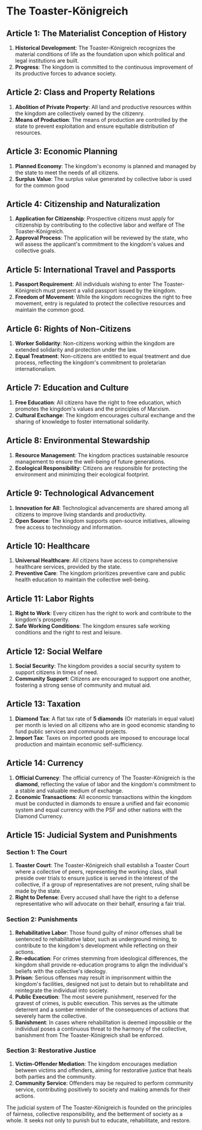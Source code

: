 # The Toaster-Königreich

## Article 1: The Materialist Conception of History
1. **Historical Development**: The Toaster-Königreich recognizes the material conditions of life as the foundation upon which political and legal institutions are built.
2. **Progress**: The kingdom is committed to the continuous improvement of its productive forces to advance society.

## Article 2: Class and Property Relations
1. **Abolition of Private Property**: All land and productive resources within the kingdom are collectively owned by the citizenry.
2. **Means of Production**: The means of production are controlled by the state to prevent exploitation and ensure equitable distribution of resources.

## Article 3: Economic Planning
1. **Planned Economy**: The kingdom's economy is planned and managed by the state to meet the needs of all citizens.
2. **Surplus Value**: The surplus value generated by collective labor is used for the common good

## Article 4: Citizenship and Naturalization
1. **Application for Citizenship**: Prospective citizens must apply for citizenship by contributing to the collective labor and welfare of The Toaster-Königreich.
2. **Approval Process**: The application will be reviewed by the state, who will assess the applicant's commitment to the kingdom's values and collective goals.

## Article 5: International Travel and Passports
1. **Passport Requirement**: All individuals wishing to enter The Toaster-Königreich must present a valid passport issued by the kingdom.
2. **Freedom of Movement**: While the kingdom recognizes the right to free movement, entry is regulated to protect the collective resources and maintain the common good.

## Article 6: Rights of Non-Citizens
1. **Worker Solidarity**: Non-citizens working within the kingdom are extended solidarity and protection under the law.
2. **Equal Treatment**: Non-citizens are entitled to equal treatment and due process, reflecting the kingdom's commitment to proletarian internationalism.

## Article 7: Education and Culture
1. **Free Education**: All citizens have the right to free education, which promotes the kingdom's values and the principles of Marxism.
2. **Cultural Exchange**: The kingdom encourages cultural exchange and the sharing of knowledge to foster international solidarity.

## Article 8: Environmental Stewardship
1. **Resource Management**: The kingdom practices sustainable resource management to ensure the well-being of future generations.
2. **Ecological Responsibility**: Citizens are responsible for protecting the environment and minimizing their ecological footprint.

## Article 9: Technological Advancement
1. **Innovation for All**: Technological advancements are shared among all citizens to improve living standards and productivity.
2. **Open Source**: The kingdom supports open-source initiatives, allowing free access to technology and information.

## Article 10: Healthcare
1. **Universal Healthcare**: All citizens have access to comprehensive healthcare services, provided by the state.
2. **Preventive Care**: The kingdom prioritizes preventive care and public health education to maintain the collective well-being.

## Article 11: Labor Rights
1. **Right to Work**: Every citizen has the right to work and contribute to the kingdom's prosperity.
2. **Safe Working Conditions**: The kingdom ensures safe working conditions and the right to rest and leisure.

## Article 12: Social Welfare
1. **Social Security**: The kingdom provides a social security system to support citizens in times of need.
2. **Community Support**: Citizens are encouraged to support one another, fostering a strong sense of community and mutual aid.

## Article 13: Taxation
1. **Diamond Tax**: A flat tax rate of **5 diamonds** (Or materials in equal value) per month is levied on all citizens who are in good economic standing to fund public services and communal projects.
2. **Import Tax**: Taxes on imported goods are imposed to encourage local production and maintain economic self-sufficiency.

## Article 14: Currency
1. **Official Currency**: The official currency of The Toaster-Königreich is the **diamond**, reflecting the value of labor and the kingdom's commitment to a stable and valuable medium of exchange.
2. **Economic Transactions**: All economic transactions within the kingdom must be conducted in diamonds to ensure a unified and fair economic system and equal currency with the PSF and other nations with the Diamond Currency.

## Article 15: Judicial System and Punishments

### Section 1: The Court
1. **Toaster Court**: The Toaster-Königreich shall establish a Toaster Court where a collective of peers, representing the working class, shall preside over trials to ensure justice is served in the interest of the collective, if a group of representatives are not present, ruling shall be made by the state.
2. **Right to Defense**: Every accused shall have the right to a defense representative who will advocate on their behalf, ensuring a fair trial.

### Section 2: Punishments
1. **Rehabilitative Labor**: Those found guilty of minor offenses shall be sentenced to rehabilitative labor, such as underground mining, to contribute to the kingdom's development while reflecting on their actions.
2. **Re-education**: For crimes stemming from ideological differences, the kingdom shall provide re-education programs to align the individual's beliefs with the collective's ideology.
3. **Prison**: Serious offenses may result in imprisonment within the kingdom's facilities, designed not just to detain but to rehabilitate and reintegrate the individual into society.
4. **Public Execution**: The most severe punishment, reserved for the gravest of crimes, is public execution. This serves as the ultimate deterrent and a somber reminder of the consequences of actions that severely harm the collective.
5. **Banishment**: In cases where rehabilitation is deemed impossible or the individual poses a continuous threat to the harmony of the collective, banishment from The Toaster-Königreich shall be enforced.

### Section 3: Restorative Justice
1. **Victim-Offender Mediation**: The kingdom encourages mediation between victims and offenders, aiming for restorative justice that heals both parties and the community.
2. **Community Service**: Offenders may be required to perform community service, contributing positively to society and making amends for their actions.

The judicial system of The Toaster-Königreich is founded on the principles of fairness, collective responsibility, and the betterment of society as a whole. It seeks not only to punish but to educate, rehabilitate, and restore.